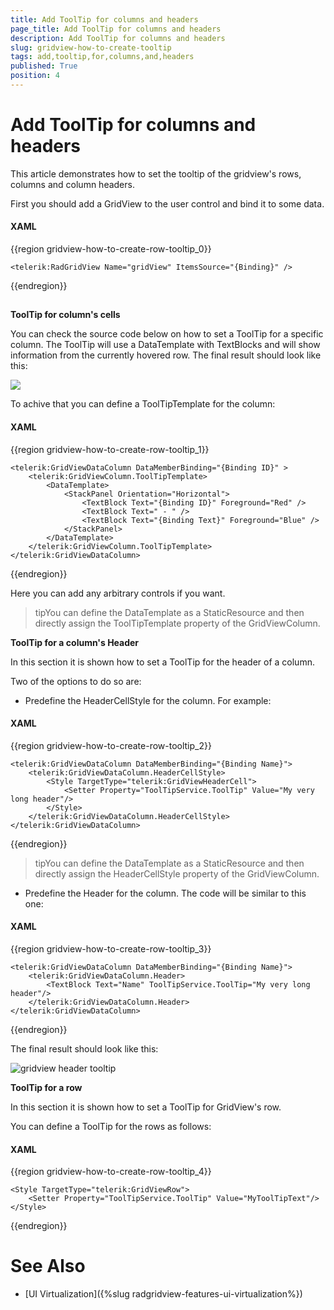 ```yaml
---
title: Add ToolTip for columns and headers
page_title: Add ToolTip for columns and headers
description: Add ToolTip for columns and headers
slug: gridview-how-to-create-tooltip
tags: add,tooltip,for,columns,and,headers
published: True
position: 4
---
```


# Add ToolTip for columns and headers

This article demonstrates how to set the tooltip of the gridview's rows, columns and column headers.

First you should add a GridView to the user control and bind it to some data.

#### __XAML__

{{region gridview-how-to-create-row-tooltip_0}}

	<telerik:RadGridView Name="gridView" ItemsSource="{Binding}" />
{{endregion}}

## 

__ToolTip for column's cells__

You can check the source code below on how to set a ToolTip for a specific column. The ToolTip will use a DataTemplate with TextBlocks and will show information from the currently hovered row. The final result should look like this:

![](images/gridview_row_tooltip.png)


To achive that you can define a ToolTipTemplate for the column:

#### __XAML__

{{region gridview-how-to-create-row-tooltip_1}}

	<telerik:GridViewDataColumn DataMemberBinding="{Binding ID}" >
	    <telerik:GridViewColumn.ToolTipTemplate>
	        <DataTemplate>
	            <StackPanel Orientation="Horizontal">
	                <TextBlock Text="{Binding ID}" Foreground="Red" />
	                <TextBlock Text=" - " />
	                <TextBlock Text="{Binding Text}" Foreground="Blue" />
	            </StackPanel>
	        </DataTemplate>
	    </telerik:GridViewColumn.ToolTipTemplate>
	</telerik:GridViewDataColumn>
{{endregion}}

Here you can add any arbitrary controls if you want.


>tipYou can define the DataTemplate as a StaticResource and then directly assign the ToolTipTemplate property of the GridViewColumn.

__ToolTip for a column's Header__

In this section it is shown how to set a ToolTip for the header of a column.

Two of the options to do so are:

* Predefine the HeaderCellStyle for the column. For example:

#### __XAML__

{{region gridview-how-to-create-row-tooltip_2}}

	<telerik:GridViewDataColumn DataMemberBinding="{Binding Name}">
	    <telerik:GridViewDataColumn.HeaderCellStyle>
	        <Style TargetType="telerik:GridViewHeaderCell">
	            <Setter Property="ToolTipService.ToolTip" Value="My very long header"/>
	        </Style>
	    </telerik:GridViewDataColumn.HeaderCellStyle>
	</telerik:GridViewDataColumn>
{{endregion}}


>tipYou can define the DataTemplate as a StaticResource and then directly assign the HeaderCellStyle property of the GridViewColumn.

* Predefine the Header for the column. The code will be similar to this one:

#### __XAML__

{{region gridview-how-to-create-row-tooltip_3}}

	<telerik:GridViewDataColumn DataMemberBinding="{Binding Name}">
	    <telerik:GridViewDataColumn.Header>
	        <TextBlock Text="Name" ToolTipService.ToolTip="My very long header"/>
	    </telerik:GridViewDataColumn.Header>
	</telerik:GridViewDataColumn>
{{endregion}}

The final result should look like this:

![gridview header tooltip](images/gridview_header_tooltip.png)

__ToolTip for a row__

In this section it is shown how to set a ToolTip for GridView's row.

You can define a ToolTip for the rows as follows:

#### __XAML__

{{region gridview-how-to-create-row-tooltip_4}}

	<Style TargetType="telerik:GridViewRow"> 
		<Setter Property="ToolTipService.ToolTip" Value="MyToolTipText"/>
	</Style>
{{endregion}}

# See Also

* [UI Virtualization]({%slug radgridview-features-ui-virtualization%})


